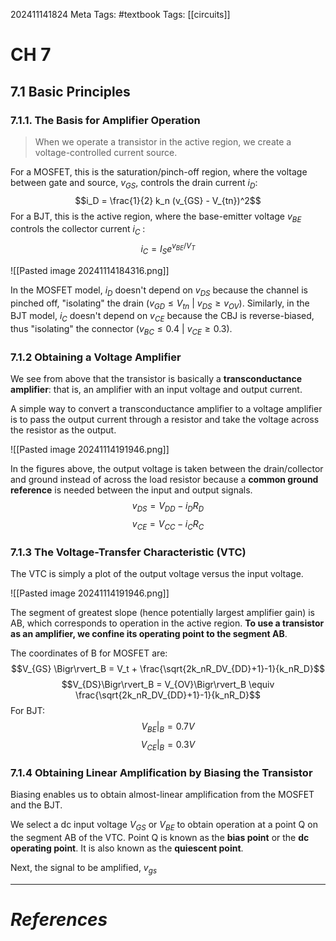 202411141824
Meta Tags: #textbook 
Tags: [[circuits]]

# CH 7

## 7.1 Basic Principles

### 7.1.1. The Basis for Amplifier Operation

>When we operate a transistor in the active region, we create a voltage-controlled current source.

For a MOSFET, this is the saturation/pinch-off region, where the voltage between gate and source, $v_{GS}$, controls the drain current $i_D$:
$$i_D = \frac{1}{2} k_n (v_{GS} - V_{tn})^2$$
For a BJT, this is the active region, where the base-emitter voltage $v_{BE}$ controls the collector current $i_C$ :
$$i_C = I_S e^{v_{BE}/V_T}$$

![[Pasted image 20241114184316.png]]

In the MOSFET model, $i_D$ doesn't depend on $v_{DS}$ because the channel is pinched off, "isolating" the drain ($v_{GD} \le V_{tn}$ | $v_{DS} \ge v_{OV}$). Similarly, in the BJT model, $i_C$ doesn't depend on $v_{CE}$ because the CBJ is reverse-biased, thus "isolating" the connector ($v_{BC} \le 0.4$ | $v_{CE} \ge 0.3$).

### 7.1.2 Obtaining a Voltage Amplifier

We see from above that the transistor is basically a **transconductance amplifier**: that is, an amplifier with an input voltage and output current. 

A simple way to convert a transconductance amplifier to a voltage amplifier is to pass the output current through a resistor and take the voltage across the resistor as the output.

![[Pasted image 20241114191946.png]]

In the figures above, the output voltage is taken between the drain/collector and ground instead of across the load resistor because a **common ground reference** is needed between the input and output signals. 
$$v_{DS} = V_{DD} - i_DR_D$$
$$v_{CE} = V_{CC}-i_CR_C$$

### 7.1.3 The Voltage-Transfer Characteristic (VTC)

The VTC is simply a plot of the output voltage versus the input voltage. 

![[Pasted image 20241114191946.png]]

The segment of greatest slope (hence potentially largest amplifier gain) is AB, which corresponds to operation in the active region. **To use a transistor as an amplifier, we confine its operating point to the segment AB**. 

The coordinates of B for MOSFET are:
$$V_{GS} \Bigr\rvert_B = V_t + \frac{\sqrt{2k_nR_DV_{DD}+1}-1}{k_nR_D}$$
$$V_{DS}\Bigr\rvert_B = V_{OV}\Bigr\rvert_B \equiv \frac{\sqrt{2k_nR_DV_{DD}+1}-1}{k_nR_D}$$
For BJT:
$$V_{BE} \Bigr\rvert_B = 0.7 V$$
$$V_{CE} \Bigr\rvert_B = 0.3 V$$

### 7.1.4 Obtaining Linear Amplification by Biasing the Transistor

Biasing enables us to obtain almost-linear amplification from the MOSFET and the BJT. 

We select a dc input voltage $V_{GS}$ or $V_{BE}$ to obtain operation at a point Q on the segment AB of the VTC. Point Q is known as the **bias point** or the **dc operating point**. It is also known as the **quiescent point**.

Next, the signal to be amplified, $v_{gs}$

---
# *References*